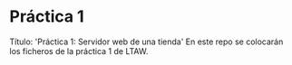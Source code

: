 # Práctica 1

Título: 'Práctica 1: Servidor web de una tienda'
En este repo se colocarán los ficheros de la práctica 1 de LTAW.
